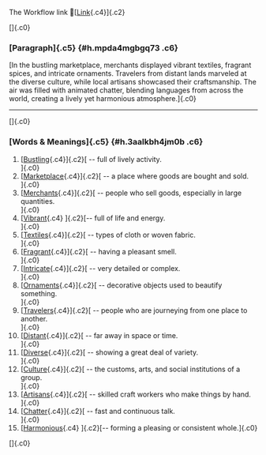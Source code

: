 The Workflow link
👏[[Link](https://www.google.com/url?q=http://www.google.com&sa=D&source=editors&ust=1759916966799680&usg=AOvVaw0Htl6nrTNWojX8VScdt-0y){.c4}]{.c2}

[]{.c0}

### [Paragraph]{.c5} {#h.mpda4mgbgq73 .c6}

[In the bustling marketplace, merchants displayed vibrant textiles,
fragrant spices, and intricate ornaments. Travelers from distant lands
marveled at the diverse culture, while local artisans showcased their
craftsmanship. The air was filled with animated chatter, blending
languages from across the world, creating a lively yet harmonious
atmosphere.]{.c0}

------------------------------------------------------------------------

[]{.c0}

### [Words & Meanings]{.c5} {#h.3aalkbh4jm0b .c6}

1.  [[Bustling](https://www.google.com/url?q=http://www.google.com&sa=D&source=editors&ust=1759916966800329&usg=AOvVaw1fvoTIRUcEqthgDvyRxHqG){.c4}]{.c2}[ --
    full of lively activity.\
    ]{.c0}
2.  [[Marketplace](https://www.google.com/url?q=http://www.google.com&sa=D&source=editors&ust=1759916966800453&usg=AOvVaw1OegV03ZpU1ilYywuVEtT1){.c4}]{.c2}[ --
    a place where goods are bought and sold.\
    ]{.c0}
3.  [[Merchants](https://www.google.com/url?q=http://www.google.com&sa=D&source=editors&ust=1759916966800563&usg=AOvVaw0j2qw607gGex6-v9Utwn__){.c4}]{.c2}[ --
    people who sell goods, especially in large quantities.\
    ]{.c0}
4.  [[Vibrant](https://www.google.com/url?q=http://www.google.com&sa=D&source=editors&ust=1759916966800695&usg=AOvVaw3pjmWiqN9wCFqe5YfohlMz){.c4}
    ]{.c2}[-- full of life and energy.\
    ]{.c0}
5.  [[Textiles](https://www.google.com/url?q=http://www.google.com&sa=D&source=editors&ust=1759916966800802&usg=AOvVaw3fNtQ4nIi49NDPmwjeGKdW){.c4}]{.c2}[ --
    types of cloth or woven fabric.\
    ]{.c0}
6.  [[Fragrant](https://www.google.com/url?q=http://www.google.com&sa=D&source=editors&ust=1759916966800898&usg=AOvVaw34TNk6oO9m-eIYpOt4_9XI){.c4}]{.c2}[ --
    having a pleasant smell.\
    ]{.c0}
7.  [[Intricate](https://www.google.com/url?q=http://www.google.com&sa=D&source=editors&ust=1759916966801013&usg=AOvVaw1qlv_aWCWccDk5rNu9XRb2){.c4}]{.c2}[ --
    very detailed or complex.\
    ]{.c0}
8.  [[Ornaments](https://www.google.com/url?q=http://www.google.com&sa=D&source=editors&ust=1759916966801124&usg=AOvVaw18BhKS8yVR01Vt4rxTG8zY){.c4}]{.c2}[ --
    decorative objects used to beautify something.\
    ]{.c0}
9.  [[Travelers](https://www.google.com/url?q=http://www.google.com&sa=D&source=editors&ust=1759916966801239&usg=AOvVaw0UCyp6GLeR-xCNHRoZskxK){.c4}]{.c2}[ --
    people who are journeying from one place to another.\
    ]{.c0}
10. [[Distant](https://www.google.com/url?q=http://www.google.com&sa=D&source=editors&ust=1759916966801354&usg=AOvVaw18WAenWCNEF4bQGesFFxFH){.c4}]{.c2}[ --
    far away in space or time.\
    ]{.c0}
11. [[Diverse](https://www.google.com/url?q=http://www.google.com&sa=D&source=editors&ust=1759916966801451&usg=AOvVaw0kOtuFq-wMrxg44QB99XkQ){.c4}]{.c2}[ --
    showing a great deal of variety.\
    ]{.c0}
12. [[Culture](https://www.google.com/url?q=http://www.google.com&sa=D&source=editors&ust=1759916966801548&usg=AOvVaw1tBq_Uyi-9p82G5MfJVI6Z){.c4}]{.c2}[ --
    the customs, arts, and social institutions of a group.\
    ]{.c0}
13. [[Artisans](https://www.google.com/url?q=http://www.google.com&sa=D&source=editors&ust=1759916966801660&usg=AOvVaw0fU5wGwJe5_b6MNiBftLCL){.c4}]{.c2}[ --
    skilled craft workers who make things by hand.\
    ]{.c0}
14. [[Chatter](https://www.google.com/url?q=http://www.google.com&sa=D&source=editors&ust=1759916966801772&usg=AOvVaw2-toSiaAI9dIf2v5E3ch5n){.c4}]{.c2}[ --
    fast and continuous talk.\
    ]{.c0}
15. [[Harmonious](https://www.google.com/url?q=http://www.google.com&sa=D&source=editors&ust=1759916966801866&usg=AOvVaw1Mdv__P8CRuwsGwLiNbHEH){.c4}
    ]{.c2}[-- forming a pleasing or consistent whole.]{.c0}

[]{.c0}
